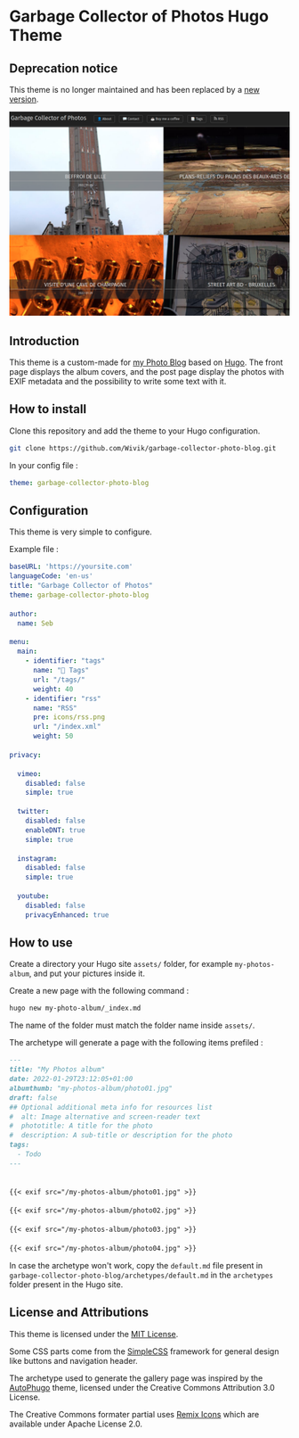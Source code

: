 # Garbage Collector of Photos Hugo Theme

## Deprecation notice

This theme is no longer maintained and has been replaced by a [new version](https://github.com/Wivik/garbage-collector-photo-blog).

![theme](theme.png)

## Introduction

This theme is a custom-made for [my Photo Blog](https://photos.zedas.fr) based on [Hugo](https://gohugo.io). The front page displays the album covers, and the post page display the photos with EXIF metadata and the possibility to write some text with it.

## How to install

Clone this repository and add the theme to your Hugo configuration.

```bash
git clone https://github.com/Wivik/garbage-collector-photo-blog.git
```

In your config file :

```yaml
theme: garbage-collector-photo-blog
```

## Configuration

This theme is very simple to configure.

Example file :

```yaml
baseURL: 'https://yoursite.com'
languageCode: 'en-us'
title: "Garbage Collector of Photos"
theme: garbage-collector-photo-blog

author:
  name: Seb

menu:
  main:
    - identifier: "tags"
      name: "📑 Tags"
      url: "/tags/"
      weight: 40
    - identifier: "rss"
      name: "RSS"
      pre: icons/rss.png
      url: "/index.xml"
      weight: 50

privacy:

  vimeo:
    disabled: false
    simple: true

  twitter:
    disabled: false
    enableDNT: true
    simple: true

  instagram:
    disabled: false
    simple: true

  youtube:
    disabled: false
    privacyEnhanced: true
```

## How to use

Create a directory your Hugo site `assets/` folder, for example `my-photos-album`, and put your pictures inside it.

Create a new page with the following command :

```bash
hugo new my-photo-album/_index.md
```

The name of the folder must match the folder name inside `assets/`.

The archetype will generate a page with the following items prefiled :

```markdown
---
title: "My Photos album"
date: 2022-01-29T23:12:05+01:00
albumthumb: "my-photos-album/photo01.jpg"
draft: false
## Optional additional meta info for resources list
#  alt: Image alternative and screen-reader text
#  phototitle: A title for the photo
#  description: A sub-title or description for the photo
tags:
  - Todo
---


{{< exif src="/my-photos-album/photo01.jpg" >}}

{{< exif src="/my-photos-album/photo02.jpg" >}}

{{< exif src="/my-photos-album/photo03.jpg" >}}

{{< exif src="/my-photos-album/photo04.jpg" >}}
```

In case the archetype won't work, copy the `default.md` file present in `garbage-collector-photo-blog/archetypes/default.md` in the `archetypes` folder present in the Hugo site.

## License and Attributions

This theme is licensed under the [MIT License](LICENSE).

Some CSS parts come from the [SimpleCSS](https://simplecss.org) framework for general design like buttons and navigation header.

The archetype used to generate the gallery page was inspired by the [AutoPhugo](https://github.com/kc0bfv/autophugo/) theme, licensed under the Creative Commons Attribution 3.0 License.

The Creative Commons formater partial uses [Remix Icons](https://github.com/Remix-Design/remixicon) which are available under Apache License 2.0.
